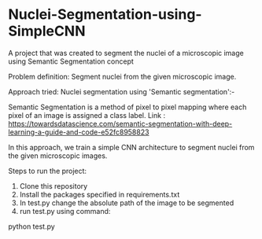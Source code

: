 # Nuclei-Segmentation-using-SimpleCNN
A project that was created to segment the nuclei of a microscopic image using Semantic Segmentation concept

Problem definition: 
Segment nuclei from the given microscopic image.

Approach tried:
Nuclei segmentation using 'Semantic segmentation':-	

Semantic Segmentation is a method of pixel to pixel mapping where each pixel of an image is assigned a class label.
Link : https://towardsdatascience.com/semantic-segmentation-with-deep-learning-a-guide-and-code-e52fc8958823

In this approach, we train a simple CNN architecture to segment nuclei from the given microscopic images.

Steps to run the project:

1) Clone this repository
2) Install the packages specified in requirements.txt
3) In test.py change the absolute path of the image to be segmented
4) run test.py using command:

python test.py

